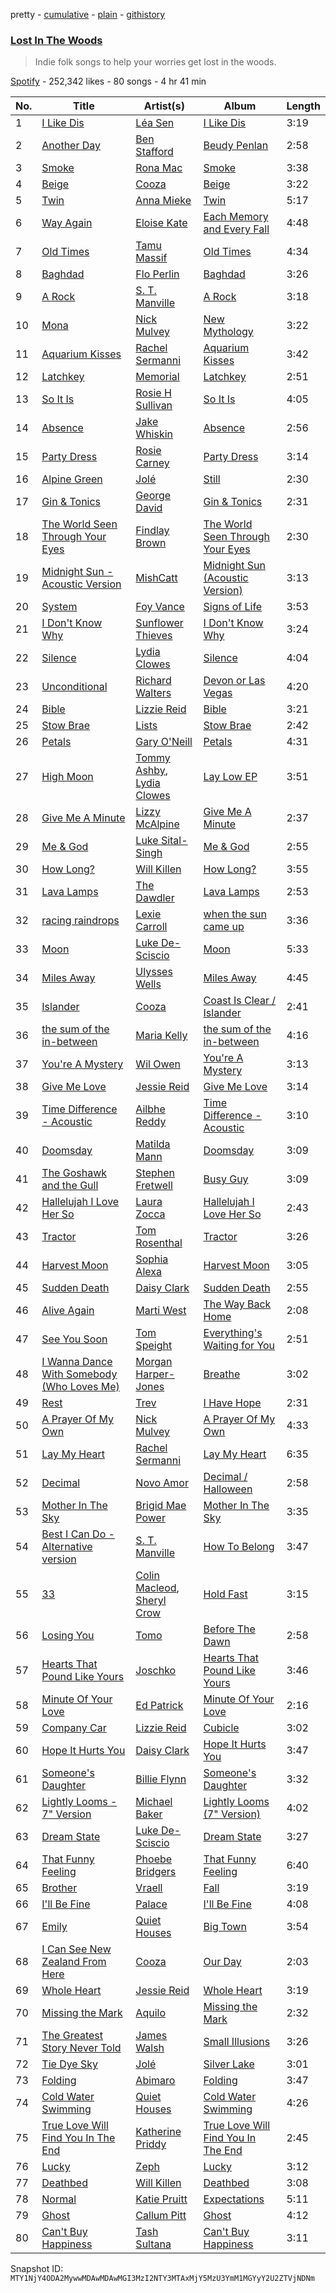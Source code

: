 pretty - [cumulative](/playlists/cumulative/37i9dQZF1DWYm3dUe8iSaq.md) - [plain](/playlists/plain/37i9dQZF1DWYm3dUe8iSaq) - [githistory](https://github.githistory.xyz/mackorone/spotify-playlist-archive/blob/main/playlists/plain/37i9dQZF1DWYm3dUe8iSaq)

### [Lost In The Woods](https://open.spotify.com/playlist/37i9dQZF1DWYm3dUe8iSaq)

> Indie folk songs to help your worries get lost in the woods.

[Spotify](https://open.spotify.com/user/spotify) - 252,342 likes - 80 songs - 4 hr 41 min

| No. | Title | Artist(s) | Album | Length |
|---|---|---|---|---|
| 1 | [I Like Dis](https://open.spotify.com/track/7hJ34BXrT60WlaDgLOb8WJ) | [Léa Sen](https://open.spotify.com/artist/6B03CBbFJ9aw9CjlxYP0UX) | [I Like Dis](https://open.spotify.com/album/0Fe7250AFqYpzJCTFkxuUJ) | 3:19 |
| 2 | [Another Day](https://open.spotify.com/track/4rlXhOtWRzGhxjgr9FRKF0) | [Ben Stafford](https://open.spotify.com/artist/3pWZ3BMPDAaoNd1DciVMyd) | [Beudy Penlan](https://open.spotify.com/album/1RA5ryginKxtFUqkFfaNT2) | 2:58 |
| 3 | [Smoke](https://open.spotify.com/track/24Avnz5JAgVmH0xNBsXUvH) | [Rona Mac](https://open.spotify.com/artist/0FMzSeL7vGgUfFqkBk9FaF) | [Smoke](https://open.spotify.com/album/6bbFvcKFbe4xqSxGzyIegJ) | 3:38 |
| 4 | [Beige](https://open.spotify.com/track/06uCqIkWqwxBDWVGzYXICN) | [Cooza](https://open.spotify.com/artist/1P6s8Y6fBmd7KMcthpxi2V) | [Beige](https://open.spotify.com/album/2ep49soIT8mJN77rwA0n78) | 3:22 |
| 5 | [Twin](https://open.spotify.com/track/17MuSO2Pp6sZ3Dnrc4BTxu) | [Anna Mieke](https://open.spotify.com/artist/52HjDHLlkCYt5Pemr9wefL) | [Twin](https://open.spotify.com/album/5TyFSfaDYsFcXBlofHXNiq) | 5:17 |
| 6 | [Way Again](https://open.spotify.com/track/2bXHgXfMFF67xirAn2dsLA) | [Eloise Kate](https://open.spotify.com/artist/5o8uKmI1GJP1DVCnt73oKE) | [Each Memory and Every Fall](https://open.spotify.com/album/2YOx7Bj4WBtWPMw8JwGm4s) | 4:48 |
| 7 | [Old Times](https://open.spotify.com/track/2LpnnVITgcXV3vaQysj37V) | [Tamu Massif](https://open.spotify.com/artist/2kU7oX1Uxv4xalarIEjMpm) | [Old Times](https://open.spotify.com/album/6Ub6Ympxgyntxct4EgrpKw) | 4:34 |
| 8 | [Baghdad](https://open.spotify.com/track/7rOXvlA2T7jDETJ107zZW0) | [Flo Perlin](https://open.spotify.com/artist/2M9I6kX9POMfrxPfePZh05) | [Baghdad](https://open.spotify.com/album/4Dz25Hgxa02gqv0D6ZTbqk) | 3:26 |
| 9 | [A Rock](https://open.spotify.com/track/7bTfKo4Uz6ZDdDAu8s5hUm) | [S\. T\. Manville](https://open.spotify.com/artist/4tKt9PfIUo7Src0Nmz1sSr) | [A Rock](https://open.spotify.com/album/6Jrv2HApm3RAjDjlMnOqD9) | 3:18 |
| 10 | [Mona](https://open.spotify.com/track/7rfoxuUYSfGSuGjRoTq4qH) | [Nick Mulvey](https://open.spotify.com/artist/3x8FbPjh2Qz55XMdE2Yalj) | [New Mythology](https://open.spotify.com/album/0m1s2KM4LbDqD2lwZhOTJw) | 3:22 |
| 11 | [Aquarium Kisses](https://open.spotify.com/track/0Bp2D0RD5GF83GRh1iMbav) | [Rachel Sermanni](https://open.spotify.com/artist/65e1Cbe2aHPAXiLWBJaYbk) | [Aquarium Kisses](https://open.spotify.com/album/2GTlATmh5ktYJyi3NM1Fs9) | 3:42 |
| 12 | [Latchkey](https://open.spotify.com/track/1pQ9MWG0yUS51uU0pJfBZL) | [Memorial](https://open.spotify.com/artist/1ql8GAa7a8Ur8x6evYipAc) | [Latchkey](https://open.spotify.com/album/7ybg1PGLMLhYm6JcjMVJYp) | 2:51 |
| 13 | [So It Is](https://open.spotify.com/track/5nVX6Lv58ZcwPcK3v2nVkw) | [Rosie H Sullivan](https://open.spotify.com/artist/0lVelcY3fGmACzxZGSW3Je) | [So It Is](https://open.spotify.com/album/10ngV2CcheV7HQSrhmVLNa) | 4:05 |
| 14 | [Absence](https://open.spotify.com/track/1oXNjzF8RrQdo8hxqdKMhK) | [Jake Whiskin](https://open.spotify.com/artist/5OvCTHhlz7qB2JAzc5b0Dq) | [Absence](https://open.spotify.com/album/2oFNbvHPWWaEIAzYJliGfW) | 2:56 |
| 15 | [Party Dress](https://open.spotify.com/track/2G2IOxSv0G4zOitsfFpFQl) | [Rosie Carney](https://open.spotify.com/artist/3Aut8hgiqZSy2qmJluZMU9) | [Party Dress](https://open.spotify.com/album/4Ai0OqgDbUNNRwhXQHbZEv) | 3:14 |
| 16 | [Alpine Green](https://open.spotify.com/track/08uGjY2kDm5kGVzmQs9k8D) | [Jolé](https://open.spotify.com/artist/293DzAwiQQs4mkeOzQ6lOu) | [Still](https://open.spotify.com/album/1fmLDpX9M3qrvbz6e9LS3g) | 2:30 |
| 17 | [Gin & Tonics](https://open.spotify.com/track/2yyDkQwTDkrf9B6t53dgb6) | [George David](https://open.spotify.com/artist/1NXtGiEomSRw1p2sxpIzft) | [Gin & Tonics](https://open.spotify.com/album/4mwPWJ52L7ZZ06QNoQxrza) | 2:31 |
| 18 | [The World Seen Through Your Eyes](https://open.spotify.com/track/3wZJx9WqtJpWwtJ0rRjRFv) | [Findlay Brown](https://open.spotify.com/artist/5SxW5qi5l3VJnO0qzsI8Rs) | [The World Seen Through Your Eyes](https://open.spotify.com/album/2dpFmlFSx2XbdNBDRPYciW) | 2:30 |
| 19 | [Midnight Sun \- Acoustic Version](https://open.spotify.com/track/5EDuUGbmpvQKGZX1XPxje0) | [MishCatt](https://open.spotify.com/artist/4nljnlPiswjFIoVpLGn8Wc) | [Midnight Sun \(Acoustic Version\)](https://open.spotify.com/album/3fj2hkIP9fJ0VO1zNfmlQS) | 3:13 |
| 20 | [System](https://open.spotify.com/track/15mRJR5eMKMtV3e5fU2aDE) | [Foy Vance](https://open.spotify.com/artist/4bUqnkrDrb4f7rqmDR9yDu) | [Signs of Life](https://open.spotify.com/album/4MOkPB90s3AsnbjNmGJ5x2) | 3:53 |
| 21 | [I Don't Know Why](https://open.spotify.com/track/7b2EbQLn9X3jj82BfwMwij) | [Sunflower Thieves](https://open.spotify.com/artist/6UwPoe3ZqpC4OUuKgIinVW) | [I Don't Know Why](https://open.spotify.com/album/7oqr6xk4na7xIRYihgwsuv) | 3:24 |
| 22 | [Silence](https://open.spotify.com/track/2o9l8P2roRBaTUK3TpuDbg) | [Lydia Clowes](https://open.spotify.com/artist/4KNIAGw8aeV4ZgMxzjqkeH) | [Silence](https://open.spotify.com/album/3HsB6Zu84OqoJH9HfUQLdl) | 4:04 |
| 23 | [Unconditional](https://open.spotify.com/track/4s3G9Ifc1dp8xEksZxNe8P) | [Richard Walters](https://open.spotify.com/artist/3rUqgY188kWz0hKkqnpk9F) | [Devon or Las Vegas](https://open.spotify.com/album/2iBH65jlLWmkzAAkqu0Ade) | 4:20 |
| 24 | [Bible](https://open.spotify.com/track/2YWhFsixQdDGS391Wom0s4) | [Lizzie Reid](https://open.spotify.com/artist/0GytihetIdprntMyuyAJm6) | [Bible](https://open.spotify.com/album/7nidHGnHANwdtpPgJvPQUY) | 3:21 |
| 25 | [Stow Brae](https://open.spotify.com/track/6FgsycVqVLwuWVs66lf9sX) | [Lists](https://open.spotify.com/artist/5bXcRydEFiSkcqjYlbW7uO) | [Stow Brae](https://open.spotify.com/album/0CbHExiIeCAhFeOVxH8D1T) | 2:42 |
| 26 | [Petals](https://open.spotify.com/track/2cp6SJzNJZUuWWy5T2chH7) | [Gary O'Neill](https://open.spotify.com/artist/4xYcXa6VNU7ZmsPj3N7a9r) | [Petals](https://open.spotify.com/album/6MFWv27QjN5lg5d2OD8kAM) | 4:31 |
| 27 | [High Moon](https://open.spotify.com/track/1p3wVXamX3ceuO8cCPy5fa) | [Tommy Ashby](https://open.spotify.com/artist/7y1RS42LqlRYnpONXTjN3t), [Lydia Clowes](https://open.spotify.com/artist/4KNIAGw8aeV4ZgMxzjqkeH) | [Lay Low EP](https://open.spotify.com/album/6ybtVG56huE7EZGWsz6gYv) | 3:51 |
| 28 | [Give Me A Minute](https://open.spotify.com/track/0d0iBmyaaywSWyEjN9NQla) | [Lizzy McAlpine](https://open.spotify.com/artist/1GmsPCcpKgF9OhlNXjOsbS) | [Give Me A Minute](https://open.spotify.com/album/2PullXMROSpzCdFdzEmFhy) | 2:37 |
| 29 | [Me & God](https://open.spotify.com/track/1WD6aPY8CH9ymhKFrySD5K) | [Luke Sital\-Singh](https://open.spotify.com/artist/3Lw97gGh8bp1MftsYmwJHG) | [Me & God](https://open.spotify.com/album/22q4KL4mUJzuUaUAPYM5Hv) | 2:55 |
| 30 | [How Long?](https://open.spotify.com/track/2qbfPXoNy8SKPtf8rgciXB) | [Will Killen](https://open.spotify.com/artist/53mpvc3wWbaO6a7LKWQ73N) | [How Long?](https://open.spotify.com/album/6DwbMXqXZDNdmtIhvfldHK) | 3:55 |
| 31 | [Lava Lamps](https://open.spotify.com/track/5uxGfABpJl3ZlrpwKL45Bh) | [The Dawdler](https://open.spotify.com/artist/1RjoSjk4wI962W4HFGBdwx) | [Lava Lamps](https://open.spotify.com/album/45zGYTaMmmAXbYhfVFQcMk) | 2:53 |
| 32 | [racing raindrops](https://open.spotify.com/track/4LYPhx8MyvKnE3j2uvVpyu) | [Lexie Carroll](https://open.spotify.com/artist/0j3JsMUkjmRIqTi1xQ5dp0) | [when the sun came up](https://open.spotify.com/album/2MrUkSTLolgDJTboaxwCXl) | 3:36 |
| 33 | [Moon](https://open.spotify.com/track/7lth4zaQynikAy6PS6s1Od) | [Luke De\-Sciscio](https://open.spotify.com/artist/41RGqF0I6xFG0GzQmLKDgb) | [Moon](https://open.spotify.com/album/3iN4WdYeSxUNQP6nd2oUdH) | 5:33 |
| 34 | [Miles Away](https://open.spotify.com/track/5lrOPlJEIYYrecwt5kgj8P) | [Ulysses Wells](https://open.spotify.com/artist/6QocqrfaLWT7k0WGCep9IB) | [Miles Away](https://open.spotify.com/album/5ttHzLR58uxppFPtPdQCTK) | 4:45 |
| 35 | [Islander](https://open.spotify.com/track/3TnYyFbfaei4RxMyoih7ev) | [Cooza](https://open.spotify.com/artist/1P6s8Y6fBmd7KMcthpxi2V) | [Coast Is Clear / Islander](https://open.spotify.com/album/4XENtFgFHtYQvZJjOFvkGM) | 2:41 |
| 36 | [the sum of the in\-between](https://open.spotify.com/track/3Slg6cDLMENij8JZ50F9SL) | [Maria Kelly](https://open.spotify.com/artist/15MkO1zSQcHtjObfkiEUaV) | [the sum of the in\-between](https://open.spotify.com/album/1LpPbZjlohmRPWtzSQMPNQ) | 4:16 |
| 37 | [You're A Mystery](https://open.spotify.com/track/3ytfjqpqNhTdFbNt4uZ6Au) | [Wil Owen](https://open.spotify.com/artist/10uUkliqnFLVUvdZSROgaP) | [You're A Mystery](https://open.spotify.com/album/6NakoaoQkDEhDrCRwxJzgn) | 3:13 |
| 38 | [Give Me Love](https://open.spotify.com/track/1xFGvwqlCx7vnCkviqon4J) | [Jessie Reid](https://open.spotify.com/artist/5KjGwF0TkKmKSC42Mtq2VV) | [Give Me Love](https://open.spotify.com/album/0Gg7esLkSTocFYZBt1WPsP) | 3:14 |
| 39 | [Time Difference \- Acoustic](https://open.spotify.com/track/3RF3RaxpSq7k0YCJuBF3xR) | [Ailbhe Reddy](https://open.spotify.com/artist/1YQiMR5M12HJ28hkJz7qnn) | [Time Difference \- Acoustic](https://open.spotify.com/album/3i7BDpwpNHQAwCUXuU9yDv) | 3:10 |
| 40 | [Doomsday](https://open.spotify.com/track/5jxjLdZXCqZlAOCC1OHOmc) | [Matilda Mann](https://open.spotify.com/artist/76oY04bOzECod3aGVTDtzu) | [Doomsday](https://open.spotify.com/album/5U3mu1u7g2igAERT5ZDLTF) | 3:09 |
| 41 | [The Goshawk and the Gull](https://open.spotify.com/track/10nlT1QyiQdmSLA3vQmyIQ) | [Stephen Fretwell](https://open.spotify.com/artist/6xdlt4biT0b4DKB3DMAfoj) | [Busy Guy](https://open.spotify.com/album/37LJIGreiFrl0n7RyPpKly) | 3:09 |
| 42 | [Hallelujah I Love Her So](https://open.spotify.com/track/6chbqElEHkFSRDJpEydK2H) | [Laura Zocca](https://open.spotify.com/artist/43sKBGtNLR3Ovs81KWzQg7) | [Hallelujah I Love Her So](https://open.spotify.com/album/4KkR1fwO3tgHfhsKRgfFuf) | 2:43 |
| 43 | [Tractor](https://open.spotify.com/track/6N1Nrd9oHFRAHsrEZPkxAR) | [Tom Rosenthal](https://open.spotify.com/artist/1AgxgADPuRIW1wyaA4OKcB) | [Tractor](https://open.spotify.com/album/1p0cwpoCTRfDYEvE5hoaRs) | 3:26 |
| 44 | [Harvest Moon](https://open.spotify.com/track/0vd9oVF2YwYMm6uD4VoKcm) | [Sophia Alexa](https://open.spotify.com/artist/73lvPuHcwxbYt4DzLhs7XZ) | [Harvest Moon](https://open.spotify.com/album/5AhUi3hCsj7fUfkonM9KlV) | 3:05 |
| 45 | [Sudden Death](https://open.spotify.com/track/5wYzMzDNycLtyBwrHdfavV) | [Daisy Clark](https://open.spotify.com/artist/31tKAz77HVjv8W0uqzDNwu) | [Sudden Death](https://open.spotify.com/album/4QRpPCZnswhtBfRs1q6VLH) | 2:55 |
| 46 | [Alive Again](https://open.spotify.com/track/7cMRVNlOuqlkPmd9E5sacW) | [Marti West](https://open.spotify.com/artist/6CQ7EYVHudzCArbeXZYV4e) | [The Way Back Home](https://open.spotify.com/album/6qN25gVpE9nWvfQUanNfi8) | 2:08 |
| 47 | [See You Soon](https://open.spotify.com/track/3XLotoeuhWAsfWqYEVwF4D) | [Tom Speight](https://open.spotify.com/artist/02U4dXZhGSo07f66l8JZ91) | [Everything's Waiting for You](https://open.spotify.com/album/2v22a5ayFfHDy1Ez7J5cLk) | 2:51 |
| 48 | [I Wanna Dance With Somebody \(Who Loves Me\)](https://open.spotify.com/track/0cbBZFEMcIsQujl5dIdcdi) | [Morgan Harper\-Jones](https://open.spotify.com/artist/73s0o3W8ycCcK4hRjuGNrj) | [Breathe](https://open.spotify.com/album/6HDqgrcQJjK2tckVLCDfvp) | 3:02 |
| 49 | [Rest](https://open.spotify.com/track/1yxiUqnKMOBKtMa3qHme3V) | [Trev](https://open.spotify.com/artist/3YugT4RsrpRfb6DdeIA4Wv) | [I Have Hope](https://open.spotify.com/album/4nepn7zOSio2f9VYWBMsyy) | 2:31 |
| 50 | [A Prayer Of My Own](https://open.spotify.com/track/4T9huHkcSekxse5hkJA8UD) | [Nick Mulvey](https://open.spotify.com/artist/3x8FbPjh2Qz55XMdE2Yalj) | [A Prayer Of My Own](https://open.spotify.com/album/5nPBWxyJ7Ro4DbbdkGoVyO) | 4:33 |
| 51 | [Lay My Heart](https://open.spotify.com/track/1SCnDY0ACXbgOI1tNGAii7) | [Rachel Sermanni](https://open.spotify.com/artist/65e1Cbe2aHPAXiLWBJaYbk) | [Lay My Heart](https://open.spotify.com/album/2gVuq83HoNYj37he1sYLsz) | 6:35 |
| 52 | [Decimal](https://open.spotify.com/track/1uliNs1keVwYclj74JX44R) | [Novo Amor](https://open.spotify.com/artist/0rZp7G3gIH6WkyeXbrZnGi) | [Decimal / Halloween](https://open.spotify.com/album/7pHnMBs0r27GLi2EL3nEH8) | 2:58 |
| 53 | [Mother In The Sky](https://open.spotify.com/track/7fyX5m7szAoc3xwgA8EbsL) | [Brigid Mae Power](https://open.spotify.com/artist/4uBunSqfCPl9OrLhRifPwK) | [Mother In The Sky](https://open.spotify.com/album/15NqFyaEbqXbxXReanWTyv) | 3:35 |
| 54 | [Best I Can Do \- Alternative version](https://open.spotify.com/track/3SRzNd2pvcRrQgO1a7cZ82) | [S\. T\. Manville](https://open.spotify.com/artist/4tKt9PfIUo7Src0Nmz1sSr) | [How To Belong](https://open.spotify.com/album/0ujaVLfsY5PPAznqSG8QD7) | 3:47 |
| 55 | [33](https://open.spotify.com/track/1s0OBTsDMtBR8sH1XqKaZh) | [Colin Macleod](https://open.spotify.com/artist/6sijvTWaedetuV2MJF3YwU), [Sheryl Crow](https://open.spotify.com/artist/4TKTii6gnOnUXQHyuo9JaD) | [Hold Fast](https://open.spotify.com/album/6fNjdkSgemGYrH8v1M6NjA) | 3:15 |
| 56 | [Losing You](https://open.spotify.com/track/0YXxshSez93ufAdxbfQfRd) | [Tomo](https://open.spotify.com/artist/7eMEpq0mpOCPTnLZaMZqAM) | [Before The Dawn](https://open.spotify.com/album/1EcxPip4KAIlQBjkBLtNdX) | 2:58 |
| 57 | [Hearts That Pound Like Yours](https://open.spotify.com/track/5pv7m6jR9YanJsOelgPXXt) | [Joschko](https://open.spotify.com/artist/2e0VwUHIkR3USVL6GomQ0i) | [Hearts That Pound Like Yours](https://open.spotify.com/album/4J7zHXQyKKUSOpha3swQle) | 3:46 |
| 58 | [Minute Of Your Love](https://open.spotify.com/track/63uWX9R9I8NA4RcPMxh38V) | [Ed Patrick](https://open.spotify.com/artist/3LE4OOntA2Yq3x1TTuQURx) | [Minute Of Your Love](https://open.spotify.com/album/1jOAzcYT3AksjypjQehmb1) | 2:16 |
| 59 | [Company Car](https://open.spotify.com/track/3lrVIxiQWnc1cLWsmlfe6F) | [Lizzie Reid](https://open.spotify.com/artist/0GytihetIdprntMyuyAJm6) | [Cubicle](https://open.spotify.com/album/1AZnBpcbI5gTWkQlqoIhy3) | 3:02 |
| 60 | [Hope It Hurts You](https://open.spotify.com/track/7CRAIZRjJHkSIIe1v2Fy2V) | [Daisy Clark](https://open.spotify.com/artist/31tKAz77HVjv8W0uqzDNwu) | [Hope It Hurts You](https://open.spotify.com/album/7jBtZEqyK3u48lhYTme83n) | 3:47 |
| 61 | [Someone's Daughter](https://open.spotify.com/track/6NbxWUDuyHFm9IPicBGv07) | [Billie Flynn](https://open.spotify.com/artist/5RmO3E0D98IDGfClRU7ICf) | [Someone's Daughter](https://open.spotify.com/album/1G0KNj4Rr6HNdHHfArdNpj) | 3:32 |
| 62 | [Lightly Looms \- 7" Version](https://open.spotify.com/track/61nRG6QC5ngcqPKKRGZofs) | [Michael Baker](https://open.spotify.com/artist/1BDT8ZLTWT1Bm2c0j363Xr) | [Lightly Looms \(7" Version\)](https://open.spotify.com/album/16zY9Qgh72UHlb33ersKvc) | 4:02 |
| 63 | [Dream State](https://open.spotify.com/track/7dzzw8NQttXdPpEFrwrHKG) | [Luke De\-Sciscio](https://open.spotify.com/artist/41RGqF0I6xFG0GzQmLKDgb) | [Dream State](https://open.spotify.com/album/6cdULH9wOqEHIfsOVcJkPX) | 3:27 |
| 64 | [That Funny Feeling](https://open.spotify.com/track/30y5OpD8TPAru2wsyZDD4S) | [Phoebe Bridgers](https://open.spotify.com/artist/1r1uxoy19fzMxunt3ONAkG) | [That Funny Feeling](https://open.spotify.com/album/5XRNskxrXy1Q12hV59zkDr) | 6:40 |
| 65 | [Brother](https://open.spotify.com/track/5oC1CYQXwu4Q2qW4oIVSOF) | [Vraell](https://open.spotify.com/artist/1Be39C5Cm8pOzpDP5bDokO) | [Fall](https://open.spotify.com/album/4Tmkpf55SwXHqJd3Rbe09g) | 3:19 |
| 66 | [I'll Be Fine](https://open.spotify.com/track/6hx56UpTxacCNBHR2iDOwN) | [Palace](https://open.spotify.com/artist/48vDIufGC8ujPuBiTxY8dm) | [I'll Be Fine](https://open.spotify.com/album/72ngbBpDHcAAzFGXJKQ4DE) | 4:08 |
| 67 | [Emily](https://open.spotify.com/track/11URTkaQsMiX3EM0X6G05s) | [Quiet Houses](https://open.spotify.com/artist/6oeIyvCenamQzsTMYnuZTC) | [Big Town](https://open.spotify.com/album/1wd2T40dHkTMouyq9SddCd) | 3:54 |
| 68 | [I Can See New Zealand From Here](https://open.spotify.com/track/27V4KpRC7Y5oYWdXssEUMU) | [Cooza](https://open.spotify.com/artist/1P6s8Y6fBmd7KMcthpxi2V) | [Our Day](https://open.spotify.com/album/5EpS9xRiHoo93AsV1Y6ShI) | 2:03 |
| 69 | [Whole Heart](https://open.spotify.com/track/2sf9ZR3NgbcMG7izW5db8p) | [Jessie Reid](https://open.spotify.com/artist/5KjGwF0TkKmKSC42Mtq2VV) | [Whole Heart](https://open.spotify.com/album/3BrID6twdD05At80AAVwYc) | 3:19 |
| 70 | [Missing the Mark](https://open.spotify.com/track/7yjLdEv8sRozkE9CejRi7v) | [Aquilo](https://open.spotify.com/artist/26GHRG8x1F4AzbCKzUaIbw) | [Missing the Mark](https://open.spotify.com/album/1VyYNWUIaQRv9gX5R8CltB) | 2:32 |
| 71 | [The Greatest Story Never Told](https://open.spotify.com/track/0EJP5WKjlrRMcVsoJ5hnr9) | [James Walsh](https://open.spotify.com/artist/63wGpnzXGgFEeIOxTuSZHj) | [Small Illusions](https://open.spotify.com/album/1CyjsipwvuO7eaiB4eByya) | 3:26 |
| 72 | [Tie Dye Sky](https://open.spotify.com/track/6o7OsKYzOr4xybQPG4xe3s) | [Jolé](https://open.spotify.com/artist/293DzAwiQQs4mkeOzQ6lOu) | [Silver Lake](https://open.spotify.com/album/2ZJ7wzD8v8RgtySFCV07N0) | 3:01 |
| 73 | [Folding](https://open.spotify.com/track/6DO7jBbwOWkjdbC3BoLvG1) | [Abimaro](https://open.spotify.com/artist/6ZrBzUQXpmwFpiUIlqSLbm) | [Folding](https://open.spotify.com/album/6sTaSyG6FDGDFW9uFXHYrL) | 3:47 |
| 74 | [Cold Water Swimming](https://open.spotify.com/track/5MlWwkMy6lgwB2TB8HqiZY) | [Quiet Houses](https://open.spotify.com/artist/6oeIyvCenamQzsTMYnuZTC) | [Cold Water Swimming](https://open.spotify.com/album/7bEp87pqJ47BMJCfvANfSP) | 4:26 |
| 75 | [True Love Will Find You In The End](https://open.spotify.com/track/2QdzHAm5fq0v7lOuC3XImf) | [Katherine Priddy](https://open.spotify.com/artist/102dPAntS5rtgPwkSZPB41) | [True Love Will Find You In The End](https://open.spotify.com/album/20mtg0Xbs9vwuzqVsVNAKL) | 2:45 |
| 76 | [Lucky](https://open.spotify.com/track/3LvJ7Dj8WsWu7RufNvbOYe) | [Zeph](https://open.spotify.com/artist/502gYHkFCtLzBIcU4ctPLd) | [Lucky](https://open.spotify.com/album/5Vz1CD0A4VfUMELRUeysXM) | 3:12 |
| 77 | [Deathbed](https://open.spotify.com/track/7dAVPHQM9ohyzNsnebx4tz) | [Will Killen](https://open.spotify.com/artist/53mpvc3wWbaO6a7LKWQ73N) | [Deathbed](https://open.spotify.com/album/5bdvG7rir6bMQA3YF61GLz) | 3:08 |
| 78 | [Normal](https://open.spotify.com/track/7ds2RsOBtrTTBZ4gc7P0er) | [Katie Pruitt](https://open.spotify.com/artist/1c5w8KrxGwq44fxM5lGB4s) | [Expectations](https://open.spotify.com/album/1v30ZLtb2nYIWqDto4GuIP) | 5:11 |
| 79 | [Ghost](https://open.spotify.com/track/5xWpOP3RvKvd8oz1y5HfRo) | [Callum Pitt](https://open.spotify.com/artist/15mRJDZiAQq5CI6AqnlJfd) | [Ghost](https://open.spotify.com/album/6tEpoBigcuVdWFWqza7U8f) | 4:12 |
| 80 | [Can't Buy Happiness](https://open.spotify.com/track/5IwkralT3gnN9hL900X0Fr) | [Tash Sultana](https://open.spotify.com/artist/6zVFRTB0Y1whWyH7ZNmywf) | [Can't Buy Happiness](https://open.spotify.com/album/6RKsSdVwMCq14PecYUjIQL) | 3:11 |

Snapshot ID: `MTY1NjY4ODA2MywwMDAwMDAwMGI3MzI2NTY3MTAxMjY5MzU3YmM1MGYyY2U2ZTVjNDNm`
